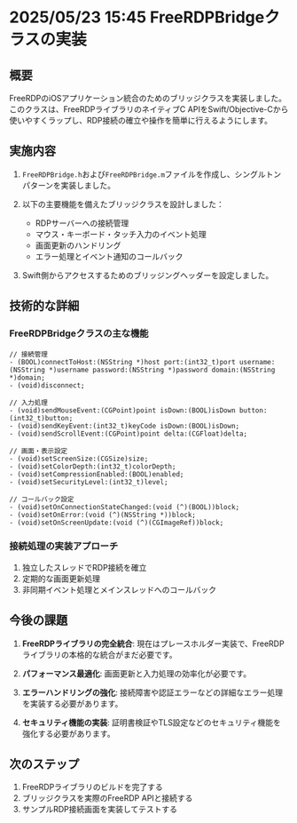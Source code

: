 # 2025/05/23 15:45 FreeRDPBridgeクラスの実装

## 概要

FreeRDPのiOSアプリケーション統合のためのブリッジクラスを実装しました。このクラスは、FreeRDPライブラリのネイティブC APIをSwift/Objective-Cから使いやすくラップし、RDP接続の確立や操作を簡単に行えるようにします。

## 実施内容

1. `FreeRDPBridge.h`および`FreeRDPBridge.m`ファイルを作成し、シングルトンパターンを実装しました。

2. 以下の主要機能を備えたブリッジクラスを設計しました：
   - RDPサーバーへの接続管理
   - マウス・キーボード・タッチ入力のイベント処理
   - 画面更新のハンドリング
   - エラー処理とイベント通知のコールバック

3. Swift側からアクセスするためのブリッジングヘッダーを設定しました。

## 技術的な詳細

### FreeRDPBridgeクラスの主な機能

```objc
// 接続管理
- (BOOL)connectToHost:(NSString *)host port:(int32_t)port username:(NSString *)username password:(NSString *)password domain:(NSString *)domain;
- (void)disconnect;

// 入力処理
- (void)sendMouseEvent:(CGPoint)point isDown:(BOOL)isDown button:(int32_t)button;
- (void)sendKeyEvent:(int32_t)keyCode isDown:(BOOL)isDown;
- (void)sendScrollEvent:(CGPoint)point delta:(CGFloat)delta;

// 画面・表示設定
- (void)setScreenSize:(CGSize)size;
- (void)setColorDepth:(int32_t)colorDepth;
- (void)setCompressionEnabled:(BOOL)enabled;
- (void)setSecurityLevel:(int32_t)level;

// コールバック設定
- (void)setOnConnectionStateChanged:(void (^)(BOOL))block;
- (void)setOnError:(void (^)(NSString *))block;
- (void)setOnScreenUpdate:(void (^)(CGImageRef))block;
```

### 接続処理の実装アプローチ

1. 独立したスレッドでRDP接続を確立
2. 定期的な画面更新処理
3. 非同期イベント処理とメインスレッドへのコールバック

## 今後の課題

1. **FreeRDPライブラリの完全統合**: 現在はプレースホルダー実装で、FreeRDPライブラリの本格的な統合がまだ必要です。

2. **パフォーマンス最適化**: 画面更新と入力処理の効率化が必要です。

3. **エラーハンドリングの強化**: 接続障害や認証エラーなどの詳細なエラー処理を実装する必要があります。

4. **セキュリティ機能の実装**: 証明書検証やTLS設定などのセキュリティ機能を強化する必要があります。

## 次のステップ

1. FreeRDPライブラリのビルドを完了する
2. ブリッジクラスを実際のFreeRDP APIと接続する
3. サンプルRDP接続画面を実装してテストする 